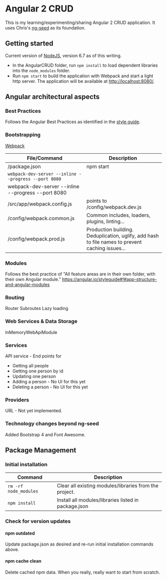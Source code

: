 # Angular 2 CRUD

This is my learning/experimenting/sharing Angular 2 CRUD application. It uses Chris's [ng-seed](https://github.com/camargo/ng-seed) as its foundation.

## Getting started
Current version of [NodeJS](https://nodejs.org/), version 6.7 as of this writing.
* In the AngularCRUD folder, run `npm install` to load dependent libraries into the `node_modules` folder.
* Run `npm start` to build the application with Webpack and start a light http server. The application will be available at [http://localhost:8080/](http://localhost:8080/). 

## Angular architectural aspects

### Best Practices
Follows the Angular Best Practices as identified in the [style guide](https://angular.io/styleguide).

### Bootstrapping
[Webpack](http://webpack.github.io/docs/what-is-webpack.html)

|File/Command | Description|
--------------|-----------
/package.json | npm start
 |`webpack-dev-server --inline --progress --port 8080`
 | webpack-dev-server --inline --progress --port 8080
 /src/app/webpack.config.js | points to /config/webpack.dev.js
 /config/webpack.common.js | Common includes, loaders, plugins, linting...
 /config/webpack.prod.js | Production building. Deduplication, uglify, add hash to file names to prevent caching issues...
 

### Modules
Follows the best practice of "All feature areas are in their own folder, with their own Angular module."
https://angular.io/styleguide#!#app-structure-and-angular-modules

### Routing
Router
Subroutes
Lazy loading

### Web Services & Data Storage
InMemoryWebApiModule

### Services
API service - End points for
* Getting all people
* Getting one person by id
* Updating one person
* Adding a person - No UI for this yet
* Deleting a person - No UI for this yet

### Providers
URL - Not yet implemented.

### Technology changes beyond ng-seed
Added Bootstrap 4 and Font Awesome.

## Package Management
### Initial installation
|Command|Description|
---|---
`rm -rf node_modules` | Clear all existing modules/libraries from the project.
`npm install` | Install all modules/libraries listed in package.json

### Check for version updates
#### npm outdated
Update package.json as desired and re-run initial installation commands above.
#### npm cache clean
Delete cached npm data. When you really, really want to start from scratch.
